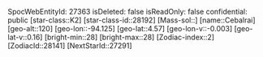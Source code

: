 ﻿---
location: [4.57,-94.125,120]
type: Station
tags:
- astro/Star

---
SpocWebEntityId: 27363
isDeleted: false
isReadOnly: false
confidential: public
[star-class::K2]
[star-class-id::28192]
[Mass-sol::]
[name::Cebalrai]
[geo-alt::120]
[geo-lon::-94.125]
[geo-lat::4.57]
[geo-lon-v::-0.003]
[geo-lat-v::0.16]
[bright-min::28]
[bright-max::28]
[Zodiac-index::2]
[ZodiacId::28141]
[NextStarId::27291]

